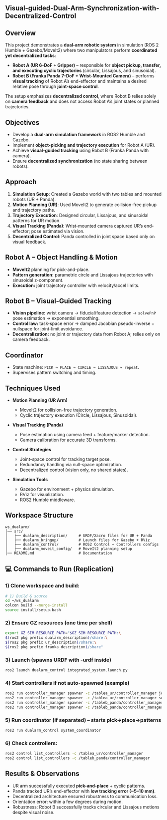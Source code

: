 ## Visual-guided-Dual-Arm-Synchronization-with-Decentralized-Control

## Overview
This project demonstrates a **dual-arm robotic system** in simulation (ROS 2 Humble + Gazebo/MoveIt2) where two manipulators perform **coordinated yet decentralized tasks**:

- **Robot A (UR 6-DoF + Gripper)** – responsible for **object pickup, transfer, and executing cyclic trajectories** (circular, Lissajous, and sinusoidal).  
- **Robot B (Franka Panda 7-DoF + Wrist-Mounted Camera)** – performs **visual tracking** of Robot A’s end-effector and maintains a desired relative pose through **joint-space control**.  

The setup emphasizes **decentralized control**, where Robot B relies solely on **camera feedback** and does not access Robot A’s joint states or planned trajectories.

## Objectives
- Develop a **dual-arm simulation framework** in ROS2 Humble and Gazebo.  
- Implement **object-picking and trajectory execution** for Robot A (UR).  
- Achieve **visual-guided tracking** using Robot B (Franka Panda with camera).  
- Ensure **decentralized synchronization** (no state sharing between robots).  

## Approach
1. **Simulation Setup**: Created a Gazebo world with two tables and mounted robots (UR + Panda).  
2. **Motion Planning (UR)**: Used MoveIt2 to generate collision-free pickup and trajectory paths.  
3. **Trajectory Execution**: Designed circular, Lissajous, and sinusoidal patterns for UR motion.  
4. **Visual Tracking (Panda)**: Wrist-mounted camera captured UR’s end-effector; pose estimated via vision.  
5. **Decentralized Control**: Panda controlled in joint space based only on visual feedback.  

## Robot A – Object Handling & Motion
- **MoveIt2** planning for pick-and-place.  
- **Pattern generation:** parametric circle and Lissajous trajectories with sinusoidal z-component.  
- **Execution:** joint trajectory controller with velocity/accel limits.

## Robot B – Visual-Guided Tracking
- **Vision pipeline:** wrist camera → fiducial/feature detection → `solvePnP` pose estimation → exponential smoothing.  
- **Control law:** task-space error → damped Jacobian pseudo-inverse + nullspace for joint-limit avoidance.  
- **Decentralization:** no joint or trajectory data from Robot A; relies only on camera feedback.

## Coordinator
- State machine: `PICK → PLACE → CIRCLE → LISSAJOUS → repeat`.  
- Supervises pattern switching and timing.

## Techniques Used
- **Motion Planning (UR Arm)**  
  - MoveIt2 for collision-free trajectory generation.  
  - Cyclic trajectory execution (Circle, Lissajous, Sinusoidal).  

- **Visual Tracking (Panda)**  
  - Pose estimation using camera feed + feature/marker detection.  
  - Camera calibration for accurate 3D transforms.  

- **Control Strategies**  
  - Joint-space control for tracking target pose.  
  - Redundancy handling via null-space optimization.  
  - Decentralized control (vision only, no shared states).  

- **Simulation Tools**  
  - Gazebo for environment + physics simulation.  
  - RViz for visualization.  
  - ROS2 Humble middleware.  

## Workspace Structure
```
ws_dualarm/
│── src/
│   ├── dualarm_description/     # URDF/Xacro files for UR + Panda
│   ├── dualarm_bringup/         # Launch files for Gazebo + RViz
│   ├── dualarm_control/         # ROS2 Control + Controllers configs
│   ├── dualarm_moveit_config/   # MoveIt2 planning setup
│── README.md                    # Documentation
```

## 💻 Commands to Run (Replication)
### 1) Clone workspace and build:
```bash
# 1) Build & source
cd ~/ws_dualarm
colcon build --merge-install
source install/setup.bash
```
### 2) Ensure GZ resources (one time per shell)
```bash
export GZ_SIM_RESOURCE_PATH="$GZ_SIM_RESOURCE_PATH:\
$(ros2 pkg prefix dualarm_description)/share:\
$(ros2 pkg prefix ur_description)/share:\
$(ros2 pkg prefix franka_description)/share"
```
### 3) Launch (spawns URDF with -urdf inside)
```bash
ros2 launch dualarm_control integrated_system.launch.py
```
### 4) Start controllers if not auto-spawned (example)
```bash
ros2 run controller_manager spawner -c /tablea_ur/controller_manager joint_state_broadcaster
ros2 run controller_manager spawner -c /tablea_ur/controller_manager scaled_joint_trajectory_controller
ros2 run controller_manager spawner -c /tableb_panda/controller_manager joint_state_broadcaster
ros2 run controller_manager spawner -c /tableb_panda/controller_manager joint_trajectory_controller
```
### 5) Run coordinator (if separated) – starts pick→place→patterns
```bash
ros2 run dualarm_control system_coordinator
```
### 6) Check controllers:
```bash
ros2 control list_controllers -c /tablea_ur/controller_manager
ros2 control list_controllers -c /tableb_panda/controller_manager
```

## Results & Observations
- UR arm successfully executed **pick-and-place** + cyclic patterns.  
- Panda tracked UR’s end-effector with **low tracking error (~5–10 mm)**.  
- Decentralized architecture ensured robustness to communication loss.  
- Orientation error: within a few degrees during motion.
- Robustness: Robot B successfully tracks circular and Lissajous motions despite visual noise.
